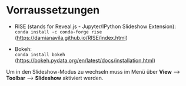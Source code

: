 # Vorraussetzungen

- RISE (stands for Reveal.js - Jupyter/IPython Slideshow Extension):  
`conda install -c conda-forge rise`
(https://damianavila.github.io/RISE/index.html)

- Bokeh:  
`conda install bokeh`
(https://bokeh.pydata.org/en/latest/docs/installation.html)

Um in den Slideshow-Modus zu wechseln muss im Menü über __View__ --> __Toolbar__ --> __Slideshow__ aktiviert werden. 